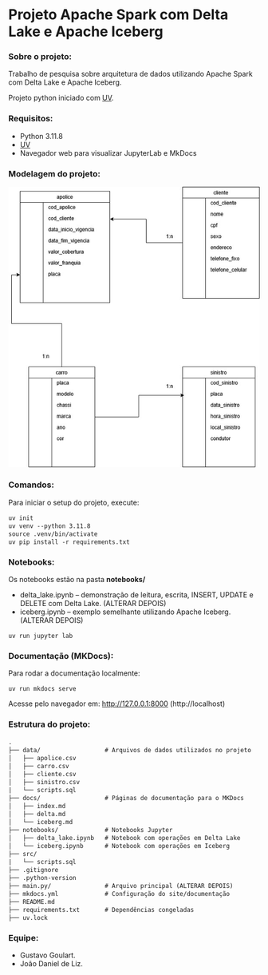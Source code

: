 # Projeto Apache Spark com Delta Lake e Apache Iceberg

### Sobre o projeto:
Trabalho de pesquisa sobre arquitetura de dados utilizando Apache Spark com Delta Lake e Apache Iceberg.

Projeto python iniciado com [UV](https://github.com/astral-sh/uv).

### Requisitos:
- Python 3.11.8
- [UV](https://github.com/astral-sh/uv)
- Navegador web para visualizar JupyterLab e MkDocs

### Modelagem do projeto:
![Diagrama ER](https://raw.githubusercontent.com/gosttavo/engdados02/main/assets/diagram.jpeg)

### Comandos:
Para iniciar o setup do projeto, execute:

```
uv init
uv venv --python 3.11.8
source .venv/bin/activate
uv pip install -r requirements.txt
```

### Notebooks:
Os notebooks estão na pasta **notebooks/**
* delta_lake.ipynb – demonstração de leitura, escrita, INSERT, UPDATE e DELETE com Delta Lake. (ALTERAR DEPOIS)
* iceberg.ipynb – exemplo semelhante utilizando Apache Iceberg. (ALTERAR DEPOIS)
```
uv run jupyter lab
``` 

### Documentação (MKDocs):
Para rodar a documentação localmente:
```
uv run mkdocs serve
```
Acesse pelo navegador em: http://127.0.0.1:8000 (http://localhost)

### Estrutura do projeto:
```
.
├── data/                  # Arquivos de dados utilizados no projeto
│   ├── apolice.csv
│   ├── carro.csv
│   ├── cliente.csv
│   ├── sinistro.csv
|   └── scripts.sql
├── docs/                  # Páginas de documentação para o MKDocs
│   ├── index.md
│   ├── delta.md
│   └── iceberg.md
├── notebooks/             # Notebooks Jupyter
│   ├── delta_lake.ipynb   # Notebook com operações em Delta Lake
│   └── iceberg.ipynb      # Notebook com operações em Iceberg
├── src/
|   └── scripts.sql
├── .gitignore
├── .python-version
├── main.py/               # Arquivo principal (ALTERAR DEPOIS)
├── mkdocs.yml             # Configuração do site/documentação
├── README.md
├── requirements.txt       # Dependências congeladas
├── uv.lock
```

### Equipe:
- Gustavo Goulart.
- João Daniel de Liz.
